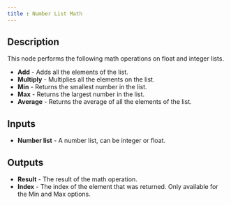```yaml
---
title : Number List Math
---
```


## Description

This node performs the following math operations on float and integer lists.

- **Add** - Adds all the elements of the list.
- **Multiply** - Multiplies all the elements on the list.
- **Min** - Returns the smallest number in the list.
- **Max** - Returns the largest number in the list.
- **Average** - Returns the average of all the elements of the list.

## Inputs

- **Number list** - A number list, can be integer or float.

## Outputs

- **Result** - The result of the math operation.
- **Index** - The index of the element that was returned. Only available for the
  Min and Max options.
